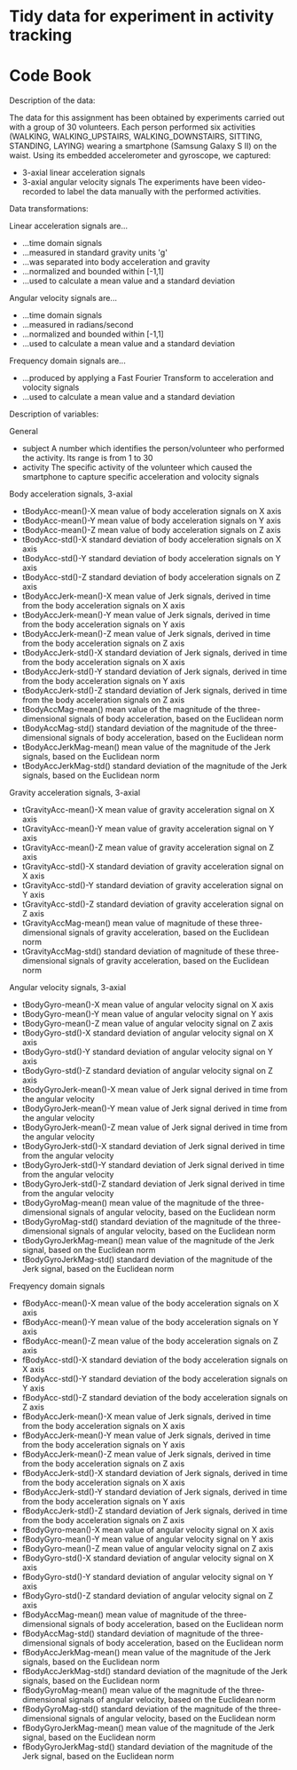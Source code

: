 Tidy data for experiment in activity tracking
============================================================================================================
Code Book
============================================================================================================


Description of the data:

The data for this assignment has been obtained by experiments carried out with a group of 30 volunteers.
Each person performed six activities (WALKING, WALKING_UPSTAIRS, WALKING_DOWNSTAIRS, SITTING, STANDING, LAYING) 
wearing a smartphone (Samsung Galaxy S II) on the waist. Using its embedded accelerometer and gyroscope, we captured:
- 3-axial linear acceleration signals
- 3-axial angular velocity signals 
The experiments have been video-recorded to label the data manually with the performed activities.



Data transformations:

Linear acceleration signals are...
- ...time domain signals 
- ...measured in standard gravity units 'g'
- ...was separated into body acceleration and gravity
- ...normalized and bounded within [-1,1]
- ...used to calculate a mean value and a standard deviation

Angular velocity signals are...
- ...time domain signals 
- ...measured in radians/second
- ...normalized and bounded within [-1,1]
- ...used to calculate a mean value and a standard deviation

Frequency domain signals are...
- ...produced by applying a Fast Fourier Transform to acceleration and volocity signals
- ...used to calculate a mean value and a standard deviation



Description of variables:

General

- subject			A number which identifies the person/volunteer who performed the activity. Its range is from 1 to 30
- activity		The specific activity of the volunteer which caused the smartphone to capture specific acceleration and volocity signals

Body acceleration signals, 3-axial

- tBodyAcc-mean()-X		    mean value of body acceleration signals on X axis
- tBodyAcc-mean()-Y		    mean value of body acceleration signals on Y axis
- tBodyAcc-mean()-Z		    mean value of body acceleration signals on Z axis
- tBodyAcc-std()-X		    standard deviation of body acceleration signals on X axis
- tBodyAcc-std()-Y		    standard deviation of body acceleration signals on Y axis
- tBodyAcc-std()-Z		    standard deviation of body acceleration signals on Z axis
- tBodyAccJerk-mean()-X		mean value of Jerk signals, derived in time from the body acceleration signals on X axis
- tBodyAccJerk-mean()-Y		mean value of Jerk signals, derived in time from the body acceleration signals on Y axis
- tBodyAccJerk-mean()-Z		mean value of Jerk signals, derived in time from the body acceleration signals on Z axis
- tBodyAccJerk-std()-X		standard deviation of Jerk signals, derived in time from the body acceleration signals on X axis
- tBodyAccJerk-std()-Y		standard deviation of Jerk signals, derived in time from the body acceleration signals on Y axis
- tBodyAccJerk-std()-Z		standard deviation of Jerk signals, derived in time from the body acceleration signals on Z axis
- tBodyAccMag-mean()		  mean value of the magnitude of the three-dimensional signals of body acceleration, based on the Euclidean norm
- tBodyAccMag-std()		    standard deviation of the magnitude of the three-dimensional signals of body acceleration, based on the Euclidean norm
- tBodyAccJerkMag-mean()	mean value of the magnitude of the Jerk signals, based on the Euclidean norm
- tBodyAccJerkMag-std()		standard deviation of the magnitude of the Jerk signals, based on the Euclidean norm

Gravity acceleration signals, 3-axial

- tGravityAcc-mean()-X		mean value of gravity acceleration signal on X axis
- tGravityAcc-mean()-Y		mean value of gravity acceleration signal on Y axis
- tGravityAcc-mean()-Z		mean value of gravity acceleration signal on Z axis
- tGravityAcc-std()-X		  standard deviation of gravity acceleration signal on X axis
- tGravityAcc-std()-Y		  standard deviation of gravity acceleration signal on Y axis
- tGravityAcc-std()-Z		  standard deviation of gravity acceleration signal on Z axis
- tGravityAccMag-mean()		mean value of magnitude of these three-dimensional signals of gravity acceleration, based on the Euclidean norm
- tGravityAccMag-std()		standard deviation of magnitude of these three-dimensional signals of gravity acceleration, based on the Euclidean norm

Angular velocity signals, 3-axial

- tBodyGyro-mean()-X		  mean value of angular velocity signal on X axis
- tBodyGyro-mean()-Y		  mean value of angular velocity signal on Y axis
- tBodyGyro-mean()-Z		  mean value of angular velocity signal on Z axis
- tBodyGyro-std()-X		    standard deviation of angular velocity signal on X axis
- tBodyGyro-std()-Y		    standard deviation of angular velocity signal on Y axis
- tBodyGyro-std()-Z		    standard deviation of angular velocity signal on Z axis
- tBodyGyroJerk-mean()-X	mean value of Jerk signal derived in time from the angular velocity
- tBodyGyroJerk-mean()-Y	mean value of Jerk signal derived in time from the angular velocity
- tBodyGyroJerk-mean()-Z	mean value of Jerk signal derived in time from the angular velocity
- tBodyGyroJerk-std()-X		standard deviation of Jerk signal derived in time from the angular velocity
- tBodyGyroJerk-std()-Y		standard deviation of Jerk signal derived in time from the angular velocity
- tBodyGyroJerk-std()-Z		standard deviation of Jerk signal derived in time from the angular velocity
- tBodyGyroMag-mean()	  	mean value of the magnitude of the three-dimensional signals of angular velocity, based on the Euclidean norm
- tBodyGyroMag-std()		  standard deviation of the magnitude of the three-dimensional signals of angular velocity, based on the Euclidean norm
- tBodyGyroJerkMag-mean()	mean value of the magnitude of the Jerk signal, based on the Euclidean norm
- tBodyGyroJerkMag-std()	standard deviation of the magnitude of the Jerk signal, based on the Euclidean norm

Freqyency domain signals

- fBodyAcc-mean()-X		    mean value of the body acceleration signals on X axis
- fBodyAcc-mean()-Y		    mean value of the body acceleration signals on Y axis
- fBodyAcc-mean()-Z		    mean value of the body acceleration signals on Z axis
- fBodyAcc-std()-X		    standard deviation of the body acceleration signals on X axis
- fBodyAcc-std()-Y	    	standard deviation of the body acceleration signals on Y axis
- fBodyAcc-std()-Z	    	standard deviation of the body acceleration signals on Z axis
- fBodyAccJerk-mean()-X		mean value of Jerk signals, derived in time from the body acceleration signals on X axis
- fBodyAccJerk-mean()-Y		mean value of Jerk signals, derived in time from the body acceleration signals on Y axis
- fBodyAccJerk-mean()-Z		mean value of Jerk signals, derived in time from the body acceleration signals on Z axis
- fBodyAccJerk-std()-X		standard deviation of Jerk signals, derived in time from the body acceleration signals on X axis
- fBodyAccJerk-std()-Y		standard deviation of Jerk signals, derived in time from the body acceleration signals on Y axis
- fBodyAccJerk-std()-Z		standard deviation of Jerk signals, derived in time from the body acceleration signals on Z axis
- fBodyGyro-mean()-X	  	mean value of angular velocity signal on X axis
- fBodyGyro-mean()-Y	  	mean value of angular velocity signal on Y axis
- fBodyGyro-mean()-Z	  	mean value of angular velocity signal on Z axis
- fBodyGyro-std()-X	    	standard deviation of angular velocity signal on X axis
- fBodyGyro-std()-Y	    	standard deviation of angular velocity signal on Y axis
- fBodyGyro-std()-Z	    	standard deviation of angular velocity signal on Z axis
- fBodyAccMag-mean()	  	mean value of magnitude of the three-dimensional signals of body acceleration, based on the Euclidean norm
- fBodyAccMag-std()		    standard deviation of magnitude of the three-dimensional signals of body acceleration, based on the Euclidean norm
- fBodyAccJerkMag-mean()	mean value of the magnitude of the Jerk signals, based on the Euclidean norm
- fBodyAccJerkMag-std()		standard deviation of the magnitude of the Jerk signals, based on the Euclidean norm
- fBodyGyroMag-mean()		  mean value of the magnitude of the three-dimensional signals of angular velocity, based on the Euclidean norm
- fBodyGyroMag-std()		  standard deviation of the magnitude of the three-dimensional signals of angular velocity, based on the Euclidean norm
- fBodyGyroJerkMag-mean()	mean value of the magnitude of the Jerk signal, based on the Euclidean norm
- fBodyGyroJerkMag-std()	standard deviation of the magnitude of the Jerk signal, based on the Euclidean norm
